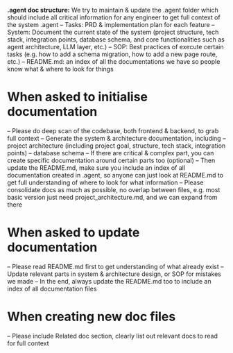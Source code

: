 **.agent doc structure:**
We try to maintain & update the .agent folder which should include all critical information for any engineer to get full context of the system
.agent
– Tasks: PRD & implementation plan for each feature
– System: Document the current state of the system (project structure, tech stack, integration points, database schema, and core functionalities such as agent architecture, LLM layer, etc.)
– SOP: Best practices of execute certain tasks (e.g. how to add a schema migration, how to add a new page route, etc.)
– README.md: an index of all the documentations we have so people know what & where to look for things
# When asked to initialise documentation
– Please do deep scan of the codebase, both frontend & backend, to grab full context
– Generate the system & architecture documentation, including
   – project architecture (including project goal, structure, tech stack, integration points)
   – database schema
– If there are critical & complex part, you can create specific documentation around certain parts too (optional)
– Then update the README.md, make sure you include an index of all documentation created in .agent, so anyone can just look at README.md to get full understanding of where to look for what information
– Please consolidate docs as much as possible, no overlap between files, e.g. most basic version just need project_architecture.md, and we can expand from there
# When asked to update documentation
– Please read README.md first to get understanding of what already exist
– Update relevant parts in system & architecture design, or SOP for mistakes we made
– In the end, always update the README.md too to include an index of all documentation files
# When creating new doc files
– Please include Related doc section, clearly list out relevant docs to read for full context
